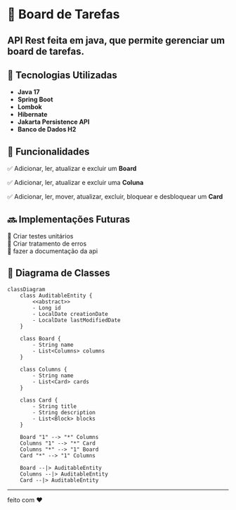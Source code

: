 # 📌 Board de Tarefas  

API Rest feita em java, que permite gerenciar um **board de tarefas**. 
---

## 🚀 Tecnologias Utilizadas  
- **Java 17**  
- **Spring Boot**
- **Lombok** 
- **Hibernate**
- **Jakarta Persistence API**
- **Banco de Dados H2**  
 
## 📌 Funcionalidades  
✅ Adicionar, ler, atualizar e excluir um **Board**  

✅ Adicionar, ler, atualizar e excluir uma **Coluna** 

✅ Adicionar, ler, mover, atualizar, excluir, bloquear e desbloquear um **Card**
  

## 🔜 **Implementações Futuras**  

🔹 Criar testes unitários  
🔹 Criar tratamento de erros <br>
🔹 fazer a documentação da api 

## 📄 Diagrama de Classes
```mermaid
classDiagram
    class AuditableEntity {
        <<abstract>>
        - Long id
        - LocalDate creationDate
        - LocalDate lastModifiedDate
    }

    class Board {
        - String name
        - List<Columns> columns
    }

    class Columns {
        - String name
        - List<Card> cards
    }

    class Card {
        - String title
        - String description
        - List<Block> blocks
    }

    Board "1" --> "*" Columns 
    Columns "1" --> "*" Card 
    Columns "*" --> "1" Board
    Card "*" --> "1" Columns
    
    Board --|> AuditableEntity
    Columns --|> AuditableEntity
    Card --|> AuditableEntity

```
---
feito com ❤️

